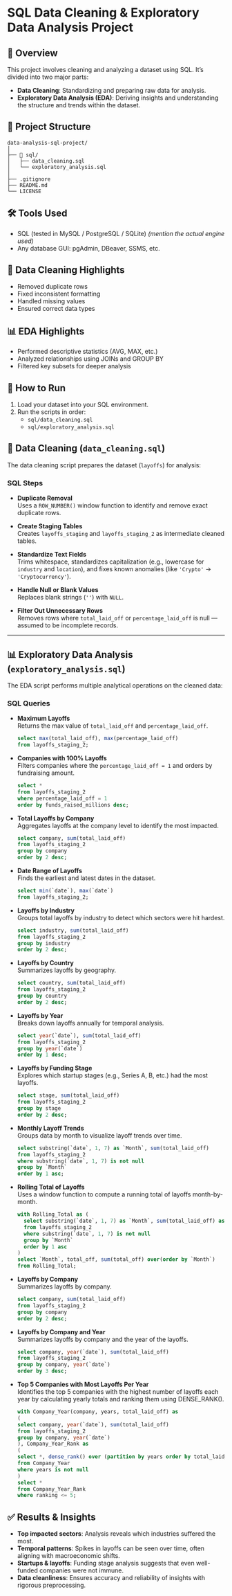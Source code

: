 # SQL Data Cleaning & Exploratory Data Analysis Project

## 📌 Overview
This project involves cleaning and analyzing a dataset using SQL. It’s divided into two major parts:
- **Data Cleaning**: Standardizing and preparing raw data for analysis.
- **Exploratory Data Analysis (EDA)**: Deriving insights and understanding the structure and trends within the dataset.

## 📂 Project Structure
```
data-analysis-sql-project/
│
├── 📁 sql/
│   ├── data_cleaning.sql
│   └── exploratory_analysis.sql
│
├── .gitignore
├── README.md
└── LICENSE              
```

## 🛠️ Tools Used
- SQL (tested in MySQL / PostgreSQL / SQLite) *(mention the actual engine used)*
- Any database GUI: pgAdmin, DBeaver, SSMS, etc.

## 🧹 Data Cleaning Highlights
- Removed duplicate rows
- Fixed inconsistent formatting
- Handled missing values
- Ensured correct data types

## 📊 EDA Highlights
- Performed descriptive statistics (AVG, MAX, etc.)
- Analyzed relationships using JOINs and GROUP BY
- Filtered key subsets for deeper analysis

## 🧾 How to Run
1. Load your dataset into your SQL environment.
2. Run the scripts in order:
   - `sql/data_cleaning.sql`
   - `sql/exploratory_analysis.sql`

## 🧹 Data Cleaning (`data_cleaning.sql`)

The data cleaning script prepares the dataset (`layoffs`) for analysis:

### SQL Steps

- **Duplicate Removal**  
  Uses a `ROW_NUMBER()` window function to identify and remove exact duplicate rows.

- **Create Staging Tables**  
  Creates `layoffs_staging` and `layoffs_staging_2` as intermediate cleaned tables.

- **Standardize Text Fields**  
  Trims whitespace, standardizes capitalization (e.g., lowercase for `industry` and `location`), and fixes known anomalies (like `'Crypto'` → `'Cryptocurrency'`).

- **Handle Null or Blank Values**  
  Replaces blank strings (`''`) with `NULL`.

- **Filter Out Unnecessary Rows**  
  Removes rows where `total_laid_off` or `percentage_laid_off` is null — assumed to be incomplete records.

---

## 📊 Exploratory Data Analysis (`exploratory_analysis.sql`)

The EDA script performs multiple analytical operations on the cleaned data:

### SQL Queries

- **Maximum Layoffs**  
  Returns the max value of `total_laid_off` and `percentage_laid_off`.
  ```sql
  select max(total_laid_off), max(percentage_laid_off)
  from layoffs_staging_2;
  ```

- **Companies with 100% Layoffs**  
  Filters companies where the `percentage_laid_off = 1` and orders by fundraising amount.
  ```sql
  select * 
  from layoffs_staging_2
  where percentage_laid_off = 1
  order by funds_raised_millions desc;
  ```

- **Total Layoffs by Company**  
  Aggregates layoffs at the company level to identify the most impacted.
  ```sql
  select company, sum(total_laid_off)
  from layoffs_staging_2
  group by company
  order by 2 desc;
  ```

- **Date Range of Layoffs**  
  Finds the earliest and latest dates in the dataset.
  ```sql
  select min(`date`), max(`date`)
  from layoffs_staging_2;
  ```

- **Layoffs by Industry**  
  Groups total layoffs by industry to detect which sectors were hit hardest.
  ```sql
  select industry, sum(total_laid_off)
  from layoffs_staging_2
  group by industry
  order by 2 desc;
  ```

- **Layoffs by Country**  
  Summarizes layoffs by geography.
  ```sql
  select country, sum(total_laid_off)
  from layoffs_staging_2
  group by country
  order by 2 desc;
  ```

- **Layoffs by Year**  
  Breaks down layoffs annually for temporal analysis.
  ```sql
  select year(`date`), sum(total_laid_off)
  from layoffs_staging_2
  group by year(`date`)
  order by 1 desc;
  ```

- **Layoffs by Funding Stage**  
  Explores which startup stages (e.g., Series A, B, etc.) had the most layoffs.
  ```sql
  select stage, sum(total_laid_off)
  from layoffs_staging_2
  group by stage
  order by 2 desc;
  ```

- **Monthly Layoff Trends**  
  Groups data by month to visualize layoff trends over time.
  ```sql
  select substring(`date`, 1, 7) as `Month`, sum(total_laid_off)
  from layoffs_staging_2
  where substring(`date`, 1, 7) is not null
  group by `Month`
  order by 1 asc; 
  ```

- **Rolling Total of Layoffs**  
  Uses a window function to compute a running total of layoffs month-by-month.
  ```sql
  with Rolling_Total as (
    select substring(`date`, 1, 7) as `Month`, sum(total_laid_off) as total_off
    from layoffs_staging_2
    where substring(`date`, 1, 7) is not null
    group by `Month`
    order by 1 asc
  )
  select `Month`, total_off, sum(total_off) over(order by `Month`)
  from Rolling_Total;
  ```

- **Layoffs by Company**  
  Summarizes layoffs by company.
  ```sql
  select company, sum(total_laid_off)
  from layoffs_staging_2
  group by company
  order by 2 desc;
  ```

- **Layoffs by Company and Year**  
  Summarizes layoffs by company and the year of the layoffs.
  ```sql
  select company, year(`date`), sum(total_laid_off)
  from layoffs_staging_2
  group by company, year(`date`)
  order by 3 desc;
  ```

- **Top 5 Companies with Most Layoffs Per Year**  
  Identifies the top 5 companies with the highest number of layoffs each year by calculating yearly totals and ranking them using DENSE_RANK().
  ```sql
  with Company_Year(company, years, total_laid_off) as 
  (
  select company, year(`date`), sum(total_laid_off)
  from layoffs_staging_2
  group by company, year(`date`)
  ), Company_Year_Rank as 
  (
  select *, dense_rank() over (partition by years order by total_laid_off desc) as ranking
  from Company_Year
  where years is not null
  )
  select * 
  from Company_Year_Rank
  where ranking <= 5;
  ```

## ✅ Results & Insights

- **Top impacted sectors**: Analysis reveals which industries suffered the most.
- **Temporal patterns**: Spikes in layoffs can be seen over time, often aligning with macroeconomic shifts.
- **Startups & layoffs**: Funding stage analysis suggests that even well-funded companies were not immune.
- **Data cleanliness**: Ensures accuracy and reliability of insights with rigorous preprocessing.


